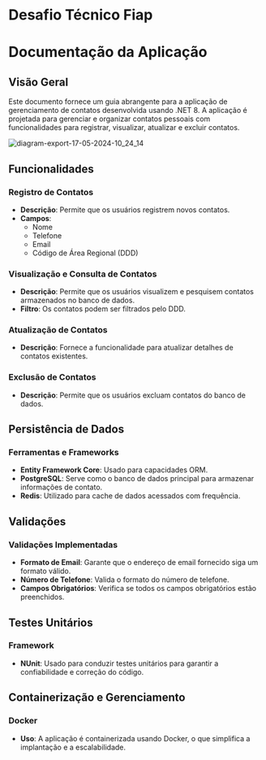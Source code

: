 # Desafio Técnico Fiap

# Documentação da Aplicação
## Visão Geral
Este documento fornece um guia abrangente para a aplicação de gerenciamento de contatos desenvolvida usando .NET 8. A aplicação é projetada para gerenciar e organizar contatos pessoais com funcionalidades para registrar, visualizar, atualizar e excluir contatos.

![diagram-export-17-05-2024-10_24_14](https://github.com/victorverdoodt/FiapTechChallenge.ContactBook/assets/3966396/33cba834-36ac-43c7-8017-53b419d2eb23)


## Funcionalidades
### Registro de Contatos
- **Descrição**: Permite que os usuários registrem novos contatos.
- **Campos**:
    - Nome
    - Telefone
    - Email
    - Código de Área Regional (DDD)
### Visualização e Consulta de Contatos
- **Descrição**: Permite que os usuários visualizem e pesquisem contatos armazenados no banco de dados.
- **Filtro**: Os contatos podem ser filtrados pelo DDD.
### Atualização de Contatos
- **Descrição**: Fornece a funcionalidade para atualizar detalhes de contatos existentes.
### Exclusão de Contatos
- **Descrição**: Permite que os usuários excluam contatos do banco de dados.

## Persistência de Dados
### Ferramentas e Frameworks
- **Entity Framework Core**: Usado para capacidades ORM.
- **PostgreSQL**: Serve como o banco de dados principal para armazenar informações de contato.
- **Redis**: Utilizado para cache de dados acessados com frequência.

## Validações
### Validações Implementadas
- **Formato de Email**: Garante que o endereço de email fornecido siga um formato válido.
- **Número de Telefone**: Valida o formato do número de telefone.
- **Campos Obrigatórios**: Verifica se todos os campos obrigatórios estão preenchidos.

## Testes Unitários
### Framework
- **NUnit**: Usado para conduzir testes unitários para garantir a confiabilidade e correção do código.

## Containerização e Gerenciamento
### Docker
- **Uso**: A aplicação é containerizada usando Docker, o que simplifica a implantação e a escalabilidade.
